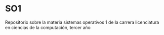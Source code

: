# SO1
Repositorio sobre la materia sistemas operativos 1 de la carrera licenciatura en ciencias de la computación, tercer año
